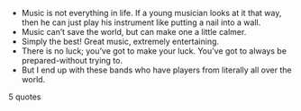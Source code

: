  - Music is not everything in life. If a young musician looks at it that way, then he can just play his instrument like putting a nail into a wall.
 - Music can’t save the world, but can make one a little calmer.
 - Simply the best! Great music, extremely entertaining.
 - There is no luck; you’ve got to make your luck. You’ve got to always be prepared-without trying to.
 - But I end up with these bands who have players from literally all over the world.

5 quotes